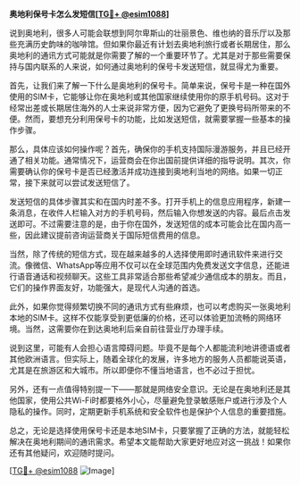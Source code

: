 **奥地利保号卡怎么发短信[[TG💪+ @esim1088](https://t.me/s/esim1088)]**

说到奥地利，很多人可能会联想到阿尔卑斯山的壮丽景色、维也纳的音乐厅以及那些充满历史韵味的咖啡馆。但如果你最近有计划去奥地利旅行或者长期居住，那么奥地利的通讯方式可能就是你需要了解的一个重要环节了。尤其是对于那些需要保持与国内联系的人来说，如何通过奥地利的保号卡发送短信，就显得尤为重要。

首先，让我们来了解一下什么是奥地利的保号卡。简单来说，保号卡是一种在国外使用的SIM卡，它能够让你在奥地利或其他国家继续使用你的原手机号码。这对于经常出差或长期居住海外的人士来说非常方便，因为它避免了更换号码所带来的不便。然而，要想充分利用保号卡的功能，比如发送短信，就需要掌握一些基本的操作步骤。

那么，具体应该如何操作呢？首先，确保你的手机支持国际漫游服务，并且已经开通了相关功能。通常情况下，运营商会在你出国前提供详细的指导说明。其次，你需要确认你的保号卡是否已经激活并成功连接到奥地利当地的网络。如果一切正常，接下来就可以尝试发送短信了。

发送短信的具体步骤其实和在国内时差不多。打开手机上的信息应用程序，新建一条消息，在收件人栏输入对方的手机号码，然后输入你想发送的内容。最后点击发送即可。不过需要注意的是，由于你在国外，发送短信的成本可能会比在国内高一些，因此建议提前咨询运营商关于国际短信费用的信息。

当然，除了传统的短信方式，现在越来越多的人选择使用即时通讯软件来进行交流。像微信、WhatsApp等应用不仅可以在全球范围内免费发送文字信息，还能进行语音通话和视频聊天。这些工具非常适合那些希望减少通信成本的朋友。而且，它们的操作界面友好，功能强大，是现代人沟通的首选。

此外，如果你觉得频繁切换不同的通讯方式有些麻烦，也可以考虑购买一张奥地利本地的SIM卡。这样不仅能享受到更低廉的价格，还可以体验更加流畅的网络环境。当然，这需要你在到达奥地利后亲自前往营业厅办理手续。

说到这里，可能有人会担心语言障碍问题。毕竟不是每个人都能流利地讲德语或者其他欧洲语言。但实际上，随着全球化的发展，许多地方的服务人员都能说英语，尤其是在旅游区和大城市。所以即便你不懂当地语言，也不必过于担忧。

另外，还有一点值得特别提一下——那就是网络安全意识。无论是在奥地利还是其他国家，使用公共Wi-Fi时都要格外小心，尽量避免登录敏感账户或进行涉及个人隐私的操作。同时，定期更新手机系统和安全软件也是保护个人信息的重要措施。

总之，无论是选择使用保号卡还是本地SIM卡，只要掌握了正确的方法，就能轻松解决在奥地利期间的通讯需求。希望本文能帮助大家更好地应对这一挑战！如果你还有其他疑问，欢迎随时提问。

[[TG💪+ @esim1088](https://t.me/s/esim1088) ![Image](https://i.postimg.cc/4NQfJmqS/Snipaste-2025-05-13-00-14-12.png)]